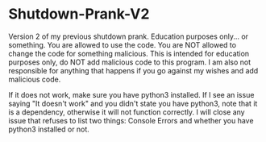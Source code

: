 # Shutdown-Prank-V2
Version 2 of my previous shutdown prank. Education purposes only... or something.
You are allowed to use the code. You are NOT allowed to change the code for something malicious. This is intended for education purposes only, do NOT add malicious code to this program. I am also not responsible for anything that happens if you go against my wishes and add malicious code. 

If it does not work, make sure you have python3 installed. If I see an issue saying "It doesn't work" and you didn't state you have python3, note that it is a dependency, otherwise it will not function correctly. I will close any issue that refuses to list two things: Console Errors and whether you have python3 installed or not.
